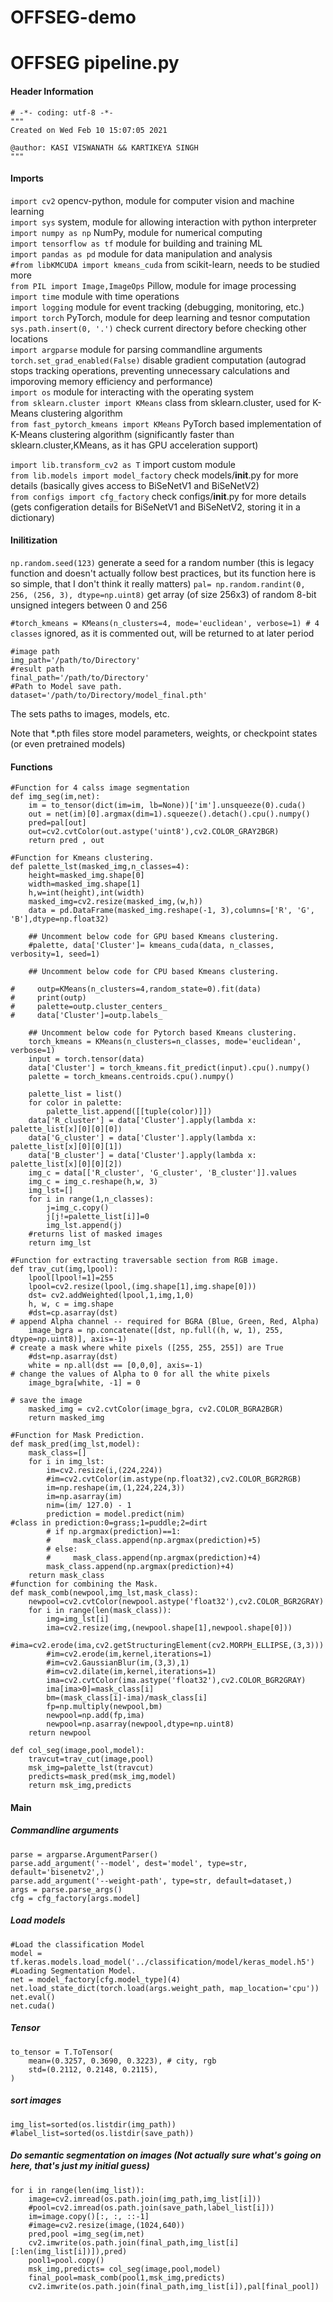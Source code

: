 # OFFSEG-demo


# OFFSEG pipeline.py 

#### Header Information
```
# -*- coding: utf-8 -*-
"""
Created on Wed Feb 10 15:07:05 2021

@author: KASI VISWANATH && KARTIKEYA SINGH
"""
```
#### Imports 

`import cv2` opencv-python, module for computer vision and machine learning </br>
`import sys` system, module for allowing interaction with python interpreter</br>
`import numpy as np` NumPy, module for numerical computing</br>
`import tensorflow as tf` module for building and training ML </br>
`import pandas as pd` module for data manipulation and analysis</br>
`#from libKMCUDA import kmeans_cuda` from scikit-learn, needs to be studied more</br>
`from PIL import Image,ImageOps` Pillow, module for image  processing </br>
`import time` module with time operations</br>
`import logging` module for event tracking (debugging, monitoring, etc.)</br>
`import torch` PyTorch, module for deep learning and tesnor computation</br>
`sys.path.insert(0, '.')` check current directory before checking other locations</br>
`import argparse` module for parsing commandline arguments</br>
`torch.set_grad_enabled(False)` disable gradient computation (autograd stops tracking operations, preventing unnecessary calculations and imporoving memory efficiency and performance)</br>
`import os` module for interacting with the operating system</br>
`from sklearn.cluster import KMeans` class from sklearn.cluster, used for K-Means clustering algorithm</br>
`from fast_pytorch_kmeans import KMeans` PyTorch based implementation of K-Means clustering algorithm (significantly faster than sklearn.cluster,KMeans, as it has GPU acceleration support)</br>

`import lib.transform_cv2 as T` import custom module</br>
`from lib.models import model_factory` check models/__init__.py for more details (basically gives access to BiSeNetV1 and BiSeNetV2) </br>
`from configs import cfg_factory` check configs/__init__.py for more details (gets configeration details for BiSeNetV1 and BiSeNetV2, storing it in a dictionary)</br>

#### Inilitization
`np.random.seed(123)` generate a seed for a random number (this is legacy function and doesn't actually follow best practices, but its function here is so simple, that I don't think it really matters)
`pal= np.random.randint(0, 256, (256, 3), dtype=np.uint8)` get array (of size 256x3) of random 8-bit unsigned integers between 0 and 256


`#torch_kmeans = KMeans(n_clusters=4, mode='euclidean', verbose=1) # 4 classes` ignored, as it is commented out, will be returned to at later period 

```
#image path
img_path='/path/to/Directory'
#result path
final_path='/path/to/Directory'
#Path to Model save path.
dataset='/path/to/Directory/model_final.pth'
```
The sets paths to images, models, etc.

Note that *.pth files store model parameters, weights, or checkpoint states (or even pretrained models)

#### Functions
```
#Function for 4 calss image segmentation
def img_seg(im,net):
    im = to_tensor(dict(im=im, lb=None))['im'].unsqueeze(0).cuda()
    out = net(im)[0].argmax(dim=1).squeeze().detach().cpu().numpy()
    pred=pal[out]
    out=cv2.cvtColor(out.astype('uint8'),cv2.COLOR_GRAY2BGR)
    return pred , out

#Function for Kmeans clustering.     
def palette_lst(masked_img,n_classes=4):
    height=masked_img.shape[0]
    width=masked_img.shape[1]
    h,w=int(height),int(width)
    masked_img=cv2.resize(masked_img,(w,h))
    data = pd.DataFrame(masked_img.reshape(-1, 3),columns=['R', 'G', 'B'],dtype=np.float32)
    
    ## Uncomment below code for GPU based Kmeans clustering.
    #palette, data['Cluster']= kmeans_cuda(data, n_classes, verbosity=1, seed=1)

    ## Uncomment below code for CPU based Kmeans clustering.
     
#     outp=KMeans(n_clusters=4,random_state=0).fit(data)
#     print(outp)
#     palette=outp.cluster_centers_
#     data['Cluster']=outp.labels_

    ## Uncomment below code for Pytorch based Kmeans clustering.
    torch_kmeans = KMeans(n_clusters=n_classes, mode='euclidean', verbose=1)
    input = torch.tensor(data)
    data['Cluster'] = torch_kmeans.fit_predict(input).cpu().numpy()
    palette = torch_kmeans.centroids.cpu().numpy() 

    palette_list = list()
    for color in palette:
        palette_list.append([[tuple(color)]])
    data['R_cluster'] = data['Cluster'].apply(lambda x: palette_list[x][0][0][0])
    data['G_cluster'] = data['Cluster'].apply(lambda x: palette_list[x][0][0][1])
    data['B_cluster'] = data['Cluster'].apply(lambda x: palette_list[x][0][0][2])
    img_c = data[['R_cluster', 'G_cluster', 'B_cluster']].values
    img_c = img_c.reshape(h,w, 3)
    img_lst=[]
    for i in range(1,n_classes):
        j=img_c.copy()
        j[j!=palette_list[i]]=0
        img_lst.append(j)
    #returns list of masked images
    return img_lst

#Function for extracting traversable section from RGB image.
def trav_cut(img,lpool):
    lpool[lpool!=1]=255
    lpool=cv2.resize(lpool,(img.shape[1],img.shape[0]))
    dst= cv2.addWeighted(lpool,1,img,1,0)
    h, w, c = img.shape
    #dst=cp.asarray(dst)
# append Alpha channel -- required for BGRA (Blue, Green, Red, Alpha)
    image_bgra = np.concatenate([dst, np.full((h, w, 1), 255, dtype=np.uint8)], axis=-1)
# create a mask where white pixels ([255, 255, 255]) are True
    #dst=np.asarray(dst)
    white = np.all(dst == [0,0,0], axis=-1)
# change the values of Alpha to 0 for all the white pixels
    image_bgra[white, -1] = 0
    
# save the image
    masked_img = cv2.cvtColor(image_bgra, cv2.COLOR_BGRA2BGR)
    return masked_img

#Function for Mask Prediction.
def mask_pred(img_lst,model):
    mask_class=[]
    for i in img_lst:
        im=cv2.resize(i,(224,224))
        #im=cv2.cvtColor(im.astype(np.float32),cv2.COLOR_BGR2RGB)
        im=np.reshape(im,(1,224,224,3))
        im=np.asarray(im)
        nim=(im/ 127.0) - 1
        prediction = model.predict(nim)
#class in prediction:0=grass;1=puddle;2=dirt
        # if np.argmax(prediction)==1:
        #     mask_class.append(np.argmax(prediction)+5)
        # else:
        #     mask_class.append(np.argmax(prediction)+4)
        mask_class.append(np.argmax(prediction)+4)
    return mask_class
#function for combining the Mask.
def mask_comb(newpool,img_lst,mask_class):
    newpool=cv2.cvtColor(newpool.astype('float32'),cv2.COLOR_BGR2GRAY)
    for i in range(len(mask_class)):
        img=img_lst[i]
        ima=cv2.resize(img,(newpool.shape[1],newpool.shape[0]))
        #ima=cv2.erode(ima,cv2.getStructuringElement(cv2.MORPH_ELLIPSE,(3,3)))
        #im=cv2.erode(im,kernel,iterations=1)
        #im=cv2.GaussianBlur(im,(3,3),1)        
        #im=cv2.dilate(im,kernel,iterations=1)
        ima=cv2.cvtColor(ima.astype('float32'),cv2.COLOR_BGR2GRAY)
        ima[ima>0]=mask_class[i]
        bm=(mask_class[i]-ima)/mask_class[i]
        fp=np.multiply(newpool,bm)
        newpool=np.add(fp,ima)
        newpool=np.asarray(newpool,dtype=np.uint8)
    return newpool

def col_seg(image,pool,model):
    travcut=trav_cut(image,pool)
    msk_img=palette_lst(travcut)
    predicts=mask_pred(msk_img,model)
    return msk_img,predicts

```

#### Main
##### Commandline arguments
```
parse = argparse.ArgumentParser()
parse.add_argument('--model', dest='model', type=str, default='bisenetv2',)
parse.add_argument('--weight-path', type=str, default=dataset,)
args = parse.parse_args()
cfg = cfg_factory[args.model]

```
##### Load models
```
#Load the classification Model
model = tf.keras.models.load_model('../classification/model/keras_model.h5')
#Loading Segmentation Model.
net = model_factory[cfg.model_type](4)
net.load_state_dict(torch.load(args.weight_path, map_location='cpu'))
net.eval()
net.cuda()
```
##### Tensor
```
to_tensor = T.ToTensor(
    mean=(0.3257, 0.3690, 0.3223), # city, rgb
    std=(0.2112, 0.2148, 0.2115),
)
```

##### sort images
```
img_list=sorted(os.listdir(img_path))
#label_list=sorted(os.listdir(save_path))
```

##### Do semantic segmentation on images (Not actually sure what's going on here, that's just my initial guess)
```
for i in range(len(img_list)):
    image=cv2.imread(os.path.join(img_path,img_list[i]))
    #pool=cv2.imread(os.path.join(save_path,label_list[i]))
    im=image.copy()[:, :, ::-1]
    #image=cv2.resize(image,(1024,640))
    pred,pool =img_seg(im,net)
    cv2.imwrite(os.path.join(final_path,img_list[i][:len(img_list[i])]),pred)
    pool1=pool.copy()
    msk_img,predicts= col_seg(image,pool,model)
    final_pool=mask_comb(pool1,msk_img,predicts)
    cv2.imwrite(os.path.join(final_path,img_list[i]),pal[final_pool])
```
